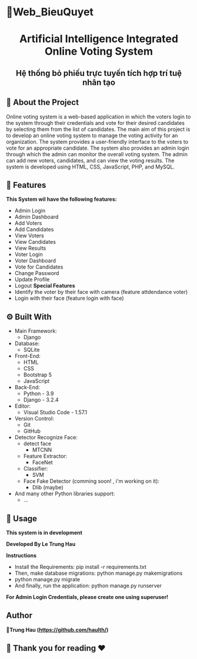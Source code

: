 # 📃Web_BieuQuyet
 <h1 align="center">Artificial Intelligence Integrated Online Voting System</h1> 
 <h2 align="center">Hệ thống bỏ phiếu trực tuyến tích hợp trí tuệ nhân tạo</h2> 

## :star2: About the Project

  Online voting system is a web-based application in which the voters login to the system through their credentials and vote for their desired candidates by selecting them from the list of candidates. The main aim of this project is to develop an online voting system to manage the voting activity for an organization. The system provides a user-friendly interface to the voters to vote for an appropriate candidate. The system also provides an admin login through which the admin can monitor the overall voting system. The admin can add new voters, candidates, and can view the voting results. The system is developed using HTML, CSS, JavaScript, PHP, and MySQL.

## :star2: Features

  **This System wil have the following features:**
  - Admin Login
  - Admin Dashboard
  - Add Voters
  - Add Candidates
  - View Voters
  - View Candidates
  - View Results
  - Voter Login
  - Voter Dashboard
  - Vote for Candidates
  - Change Password
  - Update Profile
  - Logout
  **Special Features**
  - Identify the voter by their face with camera (feature attdendance voter)
  - Login with their face (feature login with face)


## :gear: Built With

- Main Framework:
  - Django
- Database:
  - SQLite
- Front-End:
  - HTML
  - CSS
  - Bootstrap 5
  - JavaScript
- Back-End:
  - Python - 3.9
  - Django - 3.2.4
- Editor:
  - Visual Studio Code - 1.57.1
- Version Control:
  - Git
  - GitHub
- Detector Recognize Face:
  - detect face
    - MTCNN
  - Feature Extractor:
    - FaceNet
  - Classifier:
    - SVM 
  - Face Fake Detector (comming soon! , i'm working on it):
    - Dlib (maybe)
- And many other Python libraries support:
  - ...


## 🚀 Usage
  **This system is in development**

  **Developed By Le Trung Hau**

  **Instructions**
  - Install the Requirements: pip install -r requirements.txt
  - Then, make database migrations: python manage.py makemigrations
  - python manage.py migrate
  - And finally, run the application: python manage.py runserver


  **For Admin Login Credentials, please create one using superuser!**
## Author

👤**Trung Hau (https://github.com/haulth/)**


## 🤝 Thank you for reading ❤️
